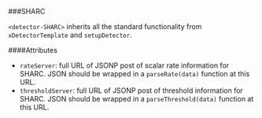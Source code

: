 ###SHARC

`<detector-SHARC>` inherits all the standard functionality from `xDetectorTemplate` and `setupDetector`.

####Attributes

 - `rateServer`: full URL of JSONP post of scalar rate information for SHARC.  JSON should be wrapped in a `parseRate(data)` function at this URL.
 - `thresholdServer`: full URL of JSONP post of threshold information for SHARC.  JSON should be wrapped in a `parseThreshold(data)` function at this URL.
